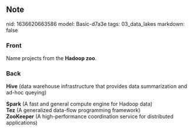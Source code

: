 ## Note
nid: 1636620663586
model: Basic-d7a3e
tags: 03_data_lakes
markdown: false

### Front
Name projects from the <b>Hadoop zoo</b>.

### Back
<b>Hive</b> (data warehouse infrastructure that provides data
summarization and ad-hoc queying)
<div>
  <b>Spark</b> (A fast and general compute engine for Hadoop data)
</div>
<div>
  <b>Tez</b> (A generalized data-flow programming framework)
  <div>
    <b>ZooKeeper</b> (A high-performance coordination service for
    distributed applications)
  </div>
</div>
